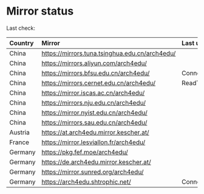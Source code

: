 <script src="./time.js"></script>
# Mirror status
Last check: <script type="text/javascript">localize(1753448148.98521);</script>

|Country|Mirror|Last update|
|:------|:-----|:----------|
|China|https://mirrors.tuna.tsinghua.edu.cn/arch4edu/|<script type="text/javascript">localize(1753426420);</script>|
|China|https://mirrors.aliyun.com/arch4edu/|<script type="text/javascript">localize(1753383048);</script>|
|China|https://mirrors.bfsu.edu.cn/arch4edu/|ConnectionError|
|China|https://mirrors.cernet.edu.cn/arch4edu/|ReadTimeout|
|China|https://mirror.iscas.ac.cn/arch4edu/|<script type="text/javascript">localize(1753426420);</script>|
|China|https://mirrors.nju.edu.cn/arch4edu/|<script type="text/javascript">localize(1753383048);</script>|
|China|https://mirror.nyist.edu.cn/arch4edu/|<script type="text/javascript">localize(1753383048);</script>|
|China|https://mirrors.sau.edu.cn/arch4edu/|<script type="text/javascript">localize(1753340397);</script>|
|Austria|https://at.arch4edu.mirror.kescher.at/|<script type="text/javascript">localize(1753426420);</script>|
|France|https://mirror.lesviallon.fr/arch4edu/|<script type="text/javascript">localize(1753383048);</script>|
|Germany|https://pkg.fef.moe/arch4edu/|<script type="text/javascript">localize(1753426420);</script>|
|Germany|https://de.arch4edu.mirror.kescher.at/|<script type="text/javascript">localize(1753426420);</script>|
|Germany|https://mirror.sunred.org/arch4edu/|<script type="text/javascript">localize(1753426420);</script>|
|Germany|https://arch4edu.shtrophic.net/|ConnectionError|

<script src="./tablefilter/tablefilter.js"></script>
<script src="./table.js"></script>